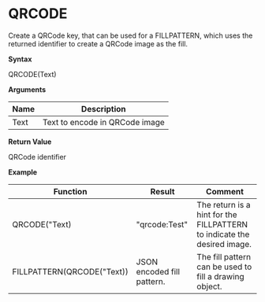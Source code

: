 # QRCODE

Create a QRCode key, that can be used for a FILLPATTERN, which uses the
returned identifier to create a QRCode image as the fill.

**Syntax**

QRCODE(Text)

**Arguments**

| Name | Description                    |
|------|--------------------------------|
| Text | Text to encode in QRCode image |

**Return Value**

QRCode identifier

**Example**

| Function                   | Result                     | Comment                                                                 |
|----------------------------|----------------------------|-------------------------------------------------------------------------|
| QRCODE("Text)              | "qrcode:Test"              | The return is a hint for the FILLPATTERN to indicate the desired image. |
| FILLPATTERN(QRCODE("Text)) | JSON encoded fill pattern. | The fill pattern can be used to fill a drawing object.                  |
